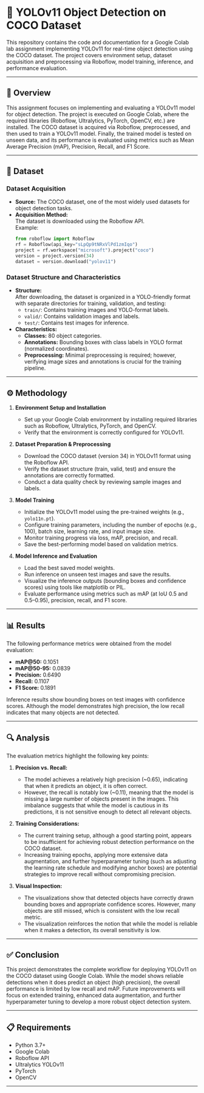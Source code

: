 # 🚀 YOLOv11 Object Detection on COCO Dataset

This repository contains the code and documentation for a Google Colab lab assignment implementing YOLOv11 for real-time object detection using the COCO dataset. The project covers environment setup, dataset acquisition and preprocessing via Roboflow, model training, inference, and performance evaluation.

---


## 📌 Overview

This assignment focuses on implementing and evaluating a YOLOv11 model for object detection. The project is executed on Google Colab, where the required libraries (Roboflow, Ultralytics, PyTorch, OpenCV, etc.) are installed. The COCO dataset is acquired via Roboflow, preprocessed, and then used to train a YOLOv11 model. Finally, the trained model is tested on unseen data, and its performance is evaluated using metrics such as Mean Average Precision (mAP), Precision, Recall, and F1 Score.

---

## 📂 Dataset

### Dataset Acquisition

- **Source:** The COCO dataset, one of the most widely used datasets for object detection tasks.
- **Acquisition Method:**  
  The dataset is downloaded using the Roboflow API.  
  Example:
  ```python
  from roboflow import Roboflow
  rf = Roboflow(api_key="sLpQp9tNRxVlPd1zmIqo")
  project = rf.workspace("microsoft").project("coco")
  version = project.version(34)
  dataset = version.download("yolov11")
  ```

### Dataset Structure and Characteristics

- **Structure:**  
  After downloading, the dataset is organized in a YOLO-friendly format with separate directories for training, validation, and testing:
  - `train/`: Contains training images and YOLO-format labels.
  - `valid/`: Contains validation images and labels.
  - `test/`: Contains test images for inference.
- **Characteristics:**  
  - **Classes:** 80 object categories.
  - **Annotations:** Bounding boxes with class labels in YOLO format (normalized coordinates).
  - **Preprocessing:** Minimal preprocessing is required; however, verifying image sizes and annotations is crucial for the training pipeline.

---

## ⚙️ Methodology

1. **Environment Setup and Installation**
   - Set up your Google Colab environment by installing required libraries such as Roboflow, Ultralytics, PyTorch, and OpenCV.
   - Verify that the environment is correctly configured for YOLOv11.

2. **Dataset Preparation & Preprocessing**
   - Download the COCO dataset (version 34) in YOLOv11 format using the Roboflow API.
   - Verify the dataset structure (train, valid, test) and ensure the annotations are correctly formatted.
   - Conduct a data quality check by reviewing sample images and labels.

3. **Model Training**
   - Initialize the YOLOv11 model using the pre-trained weights (e.g., `yolo11n.pt`).
   - Configure training parameters, including the number of epochs (e.g., 100), batch size, learning rate, and input image size.
   - Monitor training progress via loss, mAP, precision, and recall.
   - Save the best-performing model based on validation metrics.

4. **Model Inference and Evaluation**
   - Load the best saved model weights.
   - Run inference on unseen test images and save the results.
   - Visualize the inference outputs (bounding boxes and confidence scores) using tools like matplotlib or PIL.
   - Evaluate performance using metrics such as mAP (at IoU 0.5 and 0.5–0.95), precision, recall, and F1 score.

---


## 📊 Results

The following performance metrics were obtained from the model evaluation:
- **mAP@50:** 0.1051
- **mAP@50-95:** 0.0839
- **Precision:** 0.6490
- **Recall:** 0.1107
- **F1 Score:** 0.1891

Inference results show bounding boxes on test images with confidence scores. Although the model demonstrates high precision, the low recall indicates that many objects are not detected.

---

## 🔍 Analysis

The evaluation metrics highlight the following key points:

1. **Precision vs. Recall:**
   - The model achieves a relatively high precision (~0.65), indicating that when it predicts an object, it is often correct.
   - However, the recall is notably low (~0.11), meaning that the model is missing a large number of objects present in the images. This imbalance suggests that while the model is cautious in its predictions, it is not sensitive enough to detect all relevant objects.

2. **Training Considerations:**
   - The current training setup, although a good starting point, appears to be insufficient for achieving robust detection performance on the COCO dataset.
   - Increasing training epochs, applying more extensive data augmentation, and further hyperparameter tuning (such as adjusting the learning rate schedule and modifying anchor boxes) are potential strategies to improve recall without compromising precision.

3. **Visual Inspection:**
   - The visualizations show that detected objects have correctly drawn bounding boxes and appropriate confidence scores. However, many objects are still missed, which is consistent with the low recall metric.
   - The visualization reinforces the notion that while the model is reliable when it makes a detection, its overall sensitivity is low.

---

## ✅ Conclusion

This project demonstrates the complete workflow for deploying YOLOv11 on the COCO dataset using Google Colab. While the model shows reliable detections when it does predict an object (high precision), the overall performance is limited by low recall and mAP. Future improvements will focus on extended training, enhanced data augmentation, and further hyperparameter tuning to develop a more robust object detection system.

---


## 📋 Requirements

- Python 3.7+
- Google Colab
- Roboflow API
- Ultralytics YOLOv11
- PyTorch
- OpenCV

---
